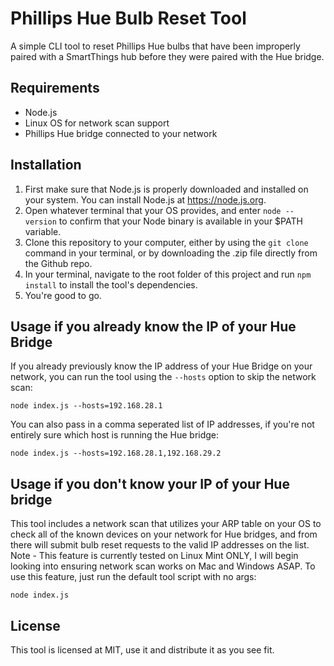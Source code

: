 # Phillips Hue Bulb Reset Tool

A simple CLI tool to reset Phillips Hue bulbs that have been improperly paired with a SmartThings hub before they were paired with the Hue bridge.

## Requirements

* Node.js
* Linux OS for network scan support
* Phillips Hue bridge connected to your network

## Installation

1. First make sure that Node.js is properly downloaded and installed on your system.  You can install Node.js at https://node.js.org.
2. Open whatever terminal that your OS provides, and enter `node --version` to confirm that your Node binary is available in your $PATH variable.
3. Clone this repository to your computer, either by using the `git clone` command in your terminal, or by downloading the .zip file directly from the Github repo.  
4. In your terminal, navigate to the root folder of this project and run `npm install` to install the tool's dependencies.
5. You're good to go.

## Usage if you already know the IP of your Hue Bridge

If you already previously know the IP address of your Hue Bridge on your network, you can run the tool using the `--hosts` option to skip the network scan:
```
node index.js --hosts=192.168.28.1
```

You can also pass in a comma seperated list of IP addresses, if you're not entirely sure which host is running the Hue bridge:

```
node index.js --hosts=192.168.28.1,192.168.29.2
```

## Usage if you don't know your IP of your Hue bridge

This tool includes a network scan that utilizes your ARP table on your OS to check all of the known devices on your network for Hue bridges, and from there will submit bulb reset requests to the valid IP addresses on the list.  Note - This feature is currently tested on Linux Mint ONLY, I will begin looking into ensuring network scan works on Mac and Windows ASAP.  To use this feature, just run the default tool script with no args:

```
node index.js
```

## License

This tool is licensed at MIT, use it and distribute it as you see fit.
